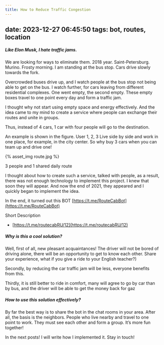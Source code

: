 ```yaml
---
title: How to Reduce Traffic Congestion
---
```

date: 2023-12-27 06:45:50
tags: bot, routes, location
---
##### Like Elon Musk, I hate traffic jams.

We are looking for ways to eliminate them.
2018 year. Saint-Petersburg. Murino. Frosty morning. I am standing at the bus stop. Cars drive slowly towards the fork.

Overcrowded buses drive up, and I watch people at the bus stop not being able to get on the bus.
I watch further, for cars leaving from different residential complexes. One went empty, the second empty. These empty boxes travel to one point every day and form a traffic jam.

I thought why not start using empty space and energy effectively. And the idea came to my mind to create a service where people can exchange their routes and unite in groups.

Thus, instead of 4 cars, 1 car with four people will go to the destination.

An example is shown in the figure. User 1, 2, 3 Live side by side and work in one place, for example, in the city center. So why buy 3 cars when you can team up and drive one!

{% asset_img route.jpg %}

3 people and 1 shared daily route

I thought about how to create such a service, talked with people, as a result, there was not enough technology to implement this project. I knew that soon they will appear. And now the end of 2021, they appeared and I quickly began to implement the idea.

In the end, it turned out this BOT [https://t.me/RouteCabBot](https://t.me/RouteCabBot)

Short Description
- [https://t.me/routecabRU/12](https://t.me/routecabRU/12)

##### Why is this a cool solution?

Well, first of all, new pleasant acquaintances! The driver will not be bored of driving alone, there will be an opportunity to get to know each other. Share your experience, what if you give a ride to your English teacher?)

Secondly, by reducing the car traffic jam will be less, everyone benefits from this.

Thirdly, it is still better to ride in comfort, many will agree to go by car than by bus, and the driver will be able to get the money back for gaz

##### How to use this solution effectively?

By far the best way is to share the bot in the chat rooms in your area. After all, the basis is the neighbors. People who live nearby and travel to one point to work. They must see each other and form a group. It’s more fun together!

In the next posts! I will write how I implemented it. Stay in touch!
